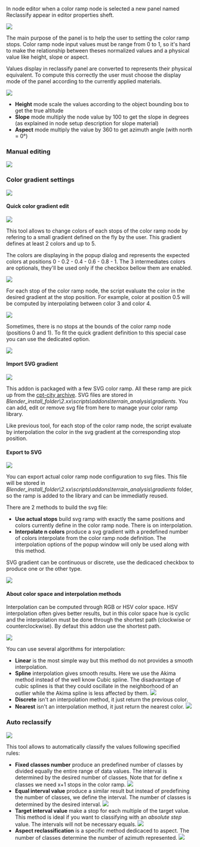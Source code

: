 In node editor when a color ramp node is selected a new panel named Reclassify appear in editor properties sheft.

![](https://raw.githubusercontent.com/wiki/domlysz/blenderGIS/images/analysis_reclassify_panel.jpg)

The main purpose of the panel is to help the user to setting the color ramp stops. Color ramp node input values must be range from 0 to 1, so it's hard to make the relationship between theses normalized values and a physical value like height, slope or aspect.

Values display in reclassify panel are converted to represents their physical equivalent. To compute this correctly the user must choose the display mode of the panel according to the currently applied materials.

![](https://raw.githubusercontent.com/wiki/domlysz/blenderGIS/images/analysis_reclassify_mode.jpg)

* **Height** mode scale the values according to the object bounding box to get the true altitude
* **Slope** mode multiply the node value by 100 to get the slope in degrees (as explained in node setup description for slope material)
* **Aspect** mode multiply the value by 360 to get azimuth angle (with north = 0°)

### **Manual editing**

![](https://raw.githubusercontent.com/wiki/domlysz/blenderGIS/images/analysis_reclassify_manual_edits.jpg)

### **Color gradient settings**

![](https://raw.githubusercontent.com/wiki/domlysz/blenderGIS/images/gradient_reverse.jpg)

#### **Quick color gradient edit**

![](https://raw.githubusercontent.com/wiki/domlysz/blenderGIS/images/analysis_reclassify_quick_gradient.jpg)

This tool allows to change colors of each stops of the color ramp node by refering to a small gradient defined on the fly by the user. This gradient defines at least 2 colors and up to 5.

The colors are displaying in the popup dialog and represents the expected colors at positions 0 - 0.2 - 0.4 - 0.6 - 0.8 - 1. The 3 intermediates colors are optionals, they'll be used only if the checkbox bellow them are enabled.

![](https://raw.githubusercontent.com/wiki/domlysz/blenderGIS/images/analysis_reclassify_quick_gradient_details.jpg)

For each stop of the color ramp node, the script evaluate the color in the desired gradient at the stop position. For example, color at position 0.5 will be computed by interpolating between color 3 and color 4.

![](https://raw.githubusercontent.com/wiki/domlysz/blenderGIS/images/analysis_reclassify_quick_gradient_examples.jpg)

Sometimes, there is no stops at the bounds of the color ramp node (positions 0 and 1). To fit the quick gradient definition to this special case you can use the dedicated option.

![](https://raw.githubusercontent.com/wiki/domlysz/blenderGIS/images/gradient_fit.jpg)

#### **Import SVG gradient**

![](https://raw.githubusercontent.com/wiki/domlysz/blenderGIS/images/analysis_reclassify_svg_gradient.jpg)

This addon is packaged with a few SVG color ramp. All these ramp are pick up from the [cpt-city archive](http://soliton.vm.bytemark.co.uk/pub/cpt-city/). SVG files are stored in *Blender_install_folder\2.xx\scripts\addons\terrain_analysis\gradients*. You can add, edit or remove svg file from here to manage your color ramp library.

Like previous tool, for each stop of the color ramp node, the script evaluate by interpolation the color in the svg gradient at the corresponding stop position.

#### **Export to SVG**

![](https://raw.githubusercontent.com/wiki/domlysz/blenderGIS/images/analysis_reclassify_export_svg.jpg)

You can export actual color ramp node configuration to svg files. This file will be stored in *Blender_install_folder\2.xx\scripts\addons\terrain_analysis\gradients* folder, so the ramp is added to the library and can be immediatly reused.

There are 2 methods to build the svg file:
* **Use actual stops** build svg ramp with exactly the same positions and colors currently define in the color ramp node. There is on interpolation.
* **Interpolate n colors** produce a svg gradient with a predefined number of colors interpolate from the color ramp node definition. The interpolation options of the popup window will only be used along with this method.

SVG gradient can be continuous or discrete, use the dedicaced checkbox to produce one or the other type.

![](https://raw.githubusercontent.com/wiki/domlysz/blenderGIS/images/gradient_type.png)

#### **About color space and interpolation methods**

Interpolation can be computed through RGB or HSV color space. HSV interpolation often gives better results, but in this color space hue is cyclic and the interpolation must be done through the shortest path (clockwise or counterclockwise). By defaut this addon use the shortest path.

![](https://raw.githubusercontent.com/wiki/domlysz/blenderGIS/images/gradient_hsv.png)

You can use several algorithms for interpolation:
* **Linear** is the most simple way but this method do not provides a smooth interpolation.
* **Spline** interpolation gives smooth results. Here we use the Akima method instead of the well know Cubic spline. The disadvantage of cubic splines is that they could oscillate in the neighborhood of an outlier while the Akima spline is less affected by them.
![](https://raw.githubusercontent.com/wiki/domlysz/blenderGIS/images/gradient_interpo_graph.png)
* **Discrete** isn't an interpolation method, it just return the previous color.
* **Nearest** isn't an interpolation method, it just return the nearest color.
![](https://raw.githubusercontent.com/wiki/domlysz/blenderGIS/images/gradient_interpo_nearest.png)

### **Auto reclassify**

![](https://raw.githubusercontent.com/wiki/domlysz/blenderGIS/images/analysis_reclassify_auto.jpg)

This tool allows to automatically classify the values following specified rules:
* **Fixed classes number** produce an predefined number of classes by divided equally the entire range of data values. The interval is determined by the desired number of classes. Note that for define x classes we need x+1 stops in the color ramp.
![](https://raw.githubusercontent.com/wiki/domlysz/blenderGIS/images/analysis_reclassify_auto_classes.jpg)
* **Equal interval value** produce a similar result but instead of predefining the number of classes, we define the interval. The number of classes is determined by the desired interval.
![](https://raw.githubusercontent.com/wiki/domlysz/blenderGIS/images/analysis_reclassify_auto_interval.jpg)
* **Target interval value** make a stop for each multiple of the target value. This method is ideal if you want to classifying with an *absolute step* value. The intervals will not be necessary equals.
![](https://raw.githubusercontent.com/wiki/domlysz/blenderGIS/images/analysis_reclassify_auto_target.jpg)
* **Aspect reclassification** is a specific method dedicaced to aspect. The number of classes determine the number of azimuth represented.
![](https://raw.githubusercontent.com/wiki/domlysz/blenderGIS/images/analysis_reclassify_auto_aspect.jpg)

